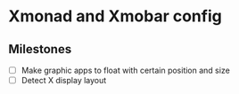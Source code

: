 # Xmonad and Xmobar config #

## Milestones ##

- [ ] Make graphic apps to float with certain position and size
- [ ] Detect X display layout
